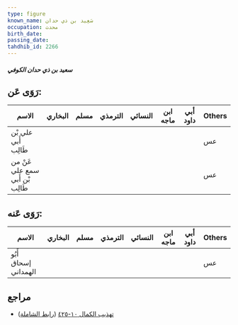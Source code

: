 ```yaml
---
type: figure
known_name: سَعِيد بن ذي حدان
occupation: محدث
birth_date:
passing_date:
tahdhib_id: 2266
---
```

##### سعيد بن ذي حدان الكوفي

## رَوَى عَن:
| الاسم                           | البخاري | مسلم | الترمذي | النسائي | ابن ماجه | أبي داود | Others |
| ------------------------------- | ------- | ---- | ------- | ------- | -------- | -------- | ------ |
| علي بْن أَبي طَالِب             |         |      |         |         |          |          | عس     |
| عَنْ من سمع علي بْن أَبي طَالِب |         |      |         |         |          |          | عس     |
## رَوَى عَنه:
| الاسم                | البخاري | مسلم | الترمذي | النسائي | ابن ماجه | أبي داود | Others |
| -------------------- | ------- | ---- | ------- | ------- | -------- | -------- | ------ |
| أَبُو إسحاق الهمداني |         |      |         |         |          |          | عس     |
## مراجع
- [تهذيب الكمال ١٠-٤٢٥](obsidian://open?vault=Tahdhib-al-Kamal&file=Figures/٢٢٦٦-سعيد%20بن%20ذي%20حدان%20الكوفي) ([رابط الشاملة](https://shamela.ws/book/3722/5197))